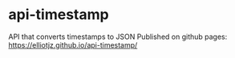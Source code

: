 # api-timestamp
API that converts timestamps to JSON
Published on github pages: https://elliotjz.github.io/api-timestamp/

